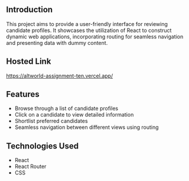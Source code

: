 ## Introduction

This project aims to provide a user-friendly interface for reviewing candidate profiles. It showcases the utilization of React to construct dynamic web applications, incorporating routing for seamless navigation and presenting data with dummy content.

## Hosted Link

   <a> https://altworld-assignment-ten.vercel.app/ </a>

## Features

- Browse through a list of candidate profiles
- Click on a candidate to view detailed information
- Shortlist preferred candidates
- Seamless navigation between different views using routing

## Technologies Used

- React
- React Router
- CSS
